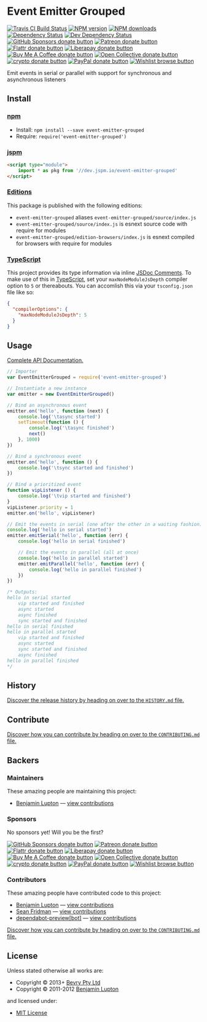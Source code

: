 <!-- TITLE/ -->

<h1>Event Emitter Grouped</h1>

<!-- /TITLE -->


<!-- BADGES/ -->

<span class="badge-travisci"><a href="http://travis-ci.com/bevry/event-emitter-grouped" title="Check this project's build status on TravisCI"><img src="https://img.shields.io/travis/com/bevry/event-emitter-grouped/master.svg" alt="Travis CI Build Status" /></a></span>
<span class="badge-npmversion"><a href="https://npmjs.org/package/event-emitter-grouped" title="View this project on NPM"><img src="https://img.shields.io/npm/v/event-emitter-grouped.svg" alt="NPM version" /></a></span>
<span class="badge-npmdownloads"><a href="https://npmjs.org/package/event-emitter-grouped" title="View this project on NPM"><img src="https://img.shields.io/npm/dm/event-emitter-grouped.svg" alt="NPM downloads" /></a></span>
<span class="badge-daviddm"><a href="https://david-dm.org/bevry/event-emitter-grouped" title="View the status of this project's dependencies on DavidDM"><img src="https://img.shields.io/david/bevry/event-emitter-grouped.svg" alt="Dependency Status" /></a></span>
<span class="badge-daviddmdev"><a href="https://david-dm.org/bevry/event-emitter-grouped#info=devDependencies" title="View the status of this project's development dependencies on DavidDM"><img src="https://img.shields.io/david/dev/bevry/event-emitter-grouped.svg" alt="Dev Dependency Status" /></a></span>
<br class="badge-separator" />
<span class="badge-githubsponsors"><a href="https://github.com/sponsors/balupton" title="Donate to this project using GitHub Sponsors"><img src="https://img.shields.io/badge/github-donate-yellow.svg" alt="GitHub Sponsors donate button" /></a></span>
<span class="badge-patreon"><a href="https://patreon.com/bevry" title="Donate to this project using Patreon"><img src="https://img.shields.io/badge/patreon-donate-yellow.svg" alt="Patreon donate button" /></a></span>
<span class="badge-flattr"><a href="https://flattr.com/profile/balupton" title="Donate to this project using Flattr"><img src="https://img.shields.io/badge/flattr-donate-yellow.svg" alt="Flattr donate button" /></a></span>
<span class="badge-liberapay"><a href="https://liberapay.com/bevry" title="Donate to this project using Liberapay"><img src="https://img.shields.io/badge/liberapay-donate-yellow.svg" alt="Liberapay donate button" /></a></span>
<span class="badge-buymeacoffee"><a href="https://buymeacoffee.com/balupton" title="Donate to this project using Buy Me A Coffee"><img src="https://img.shields.io/badge/buy%20me%20a%20coffee-donate-yellow.svg" alt="Buy Me A Coffee donate button" /></a></span>
<span class="badge-opencollective"><a href="https://opencollective.com/bevry" title="Donate to this project using Open Collective"><img src="https://img.shields.io/badge/open%20collective-donate-yellow.svg" alt="Open Collective donate button" /></a></span>
<span class="badge-crypto"><a href="https://bevry.me/crypto" title="Donate to this project using Cryptocurrency"><img src="https://img.shields.io/badge/crypto-donate-yellow.svg" alt="crypto donate button" /></a></span>
<span class="badge-paypal"><a href="https://bevry.me/paypal" title="Donate to this project using Paypal"><img src="https://img.shields.io/badge/paypal-donate-yellow.svg" alt="PayPal donate button" /></a></span>
<span class="badge-wishlist"><a href="https://bevry.me/wishlist" title="Buy an item on our wishlist for us"><img src="https://img.shields.io/badge/wishlist-donate-yellow.svg" alt="Wishlist browse button" /></a></span>

<!-- /BADGES -->


<!-- DESCRIPTION/ -->

Emit events in serial or parallel with support for synchronous and asynchronous listeners

<!-- /DESCRIPTION -->


<!-- INSTALL/ -->

<h2>Install</h2>

<a href="https://npmjs.com" title="npm is a package manager for javascript"><h3>npm</h3></a>
<ul>
<li>Install: <code>npm install --save event-emitter-grouped</code></li>
<li>Require: <code>require('event-emitter-grouped')</code></li>
</ul>

<a href="https://jspm.io" title="Native ES Modules CDN"><h3>jspm</h3></a>

``` html
<script type="module">
    import * as pkg from '//dev.jspm.io/event-emitter-grouped'
</script>
```

<h3><a href="https://editions.bevry.me" title="Editions are the best way to produce and consume packages you care about.">Editions</a></h3>

<p>This package is published with the following editions:</p>

<ul><li><code>event-emitter-grouped</code> aliases <code>event-emitter-grouped/source/index.js</code></li>
<li><code>event-emitter-grouped/source/index.js</code> is esnext source code with require for modules</li>
<li><code>event-emitter-grouped/edition-browsers/index.js</code> is esnext compiled for browsers with require for modules</li></ul>

<h3><a href="https://www.typescriptlang.org/" title="TypeScript is a typed superset of JavaScript that compiles to plain JavaScript. ">TypeScript</a></h3>

This project provides its type information via inline <a href="http://usejsdoc.org" title="JSDoc is an API documentation generator for JavaScript, similar to Javadoc or phpDocumentor">JSDoc Comments</a>. To make use of this in <a href="https://www.typescriptlang.org/" title="TypeScript is a typed superset of JavaScript that compiles to plain JavaScript. ">TypeScript</a>, set your <code>maxNodeModuleJsDepth</code> compiler option to `5` or thereabouts. You can accomlish this via your `tsconfig.json` file like so:

``` json
{
  "compilerOptions": {
    "maxNodeModuleJsDepth": 5
  }
}
```

<!-- /INSTALL -->


## Usage

[Complete API Documentation.](http://master.event-emitter-grouped.bevry.surge.sh/docs/)

``` javascript
// Importer
var EventEmitterGrouped = require('event-emitter-grouped')

// Instantiate a new instance
var emitter = new EventEmitterGrouped()

// Bind an asynchronous event
emitter.on('hello', function (next) {
	console.log('\tasync started')
	setTimeout(function () {
		console.log('\tasync finished')
		next()
	}, 1000)
})

// Bind a synchronous event
emitter.on('hello', function () {
	console.log('\tsync started and finished')
})

// Bind a prioritized event
function vipListener () {
	console.log('\tvip started and finished')
}
vipListener.priority = 1
emitter.on('hello', vipListener)

// Emit the events in serial (one after the other in a waiting fashion)
console.log('hello in serial started')
emitter.emitSerial('hello', function (err) {
	console.log('hello in serial finished')

	// Emit the events in parallel (all at once)
	console.log('hello in parallel started')
	emitter.emitParallel('hello', function (err) {
		console.log('hello in parallel finished')
	})
})

/* Outputs:
hello in serial started
	vip started and finished
	async started
	async finished
	sync started and finished
hello in serial finished
hello in parallel started
	vip started and finished
	async started
	sync started and finished
	async finished
hello in parallel finished
*/
```


<!-- HISTORY/ -->

<h2>History</h2>

<a href="https://github.com/bevry/event-emitter-grouped/blob/master/HISTORY.md#files">Discover the release history by heading on over to the <code>HISTORY.md</code> file.</a>

<!-- /HISTORY -->


<!-- CONTRIBUTE/ -->

<h2>Contribute</h2>

<a href="https://github.com/bevry/event-emitter-grouped/blob/master/CONTRIBUTING.md#files">Discover how you can contribute by heading on over to the <code>CONTRIBUTING.md</code> file.</a>

<!-- /CONTRIBUTE -->


<!-- BACKERS/ -->

<h2>Backers</h2>

<h3>Maintainers</h3>

These amazing people are maintaining this project:

<ul><li><a href="http://balupton.com">Benjamin Lupton</a> — <a href="https://github.com/bevry/event-emitter-grouped/commits?author=balupton" title="View the GitHub contributions of Benjamin Lupton on repository bevry/event-emitter-grouped">view contributions</a></li></ul>

<h3>Sponsors</h3>

No sponsors yet! Will you be the first?

<span class="badge-githubsponsors"><a href="https://github.com/sponsors/balupton" title="Donate to this project using GitHub Sponsors"><img src="https://img.shields.io/badge/github-donate-yellow.svg" alt="GitHub Sponsors donate button" /></a></span>
<span class="badge-patreon"><a href="https://patreon.com/bevry" title="Donate to this project using Patreon"><img src="https://img.shields.io/badge/patreon-donate-yellow.svg" alt="Patreon donate button" /></a></span>
<span class="badge-flattr"><a href="https://flattr.com/profile/balupton" title="Donate to this project using Flattr"><img src="https://img.shields.io/badge/flattr-donate-yellow.svg" alt="Flattr donate button" /></a></span>
<span class="badge-liberapay"><a href="https://liberapay.com/bevry" title="Donate to this project using Liberapay"><img src="https://img.shields.io/badge/liberapay-donate-yellow.svg" alt="Liberapay donate button" /></a></span>
<span class="badge-buymeacoffee"><a href="https://buymeacoffee.com/balupton" title="Donate to this project using Buy Me A Coffee"><img src="https://img.shields.io/badge/buy%20me%20a%20coffee-donate-yellow.svg" alt="Buy Me A Coffee donate button" /></a></span>
<span class="badge-opencollective"><a href="https://opencollective.com/bevry" title="Donate to this project using Open Collective"><img src="https://img.shields.io/badge/open%20collective-donate-yellow.svg" alt="Open Collective donate button" /></a></span>
<span class="badge-crypto"><a href="https://bevry.me/crypto" title="Donate to this project using Cryptocurrency"><img src="https://img.shields.io/badge/crypto-donate-yellow.svg" alt="crypto donate button" /></a></span>
<span class="badge-paypal"><a href="https://bevry.me/paypal" title="Donate to this project using Paypal"><img src="https://img.shields.io/badge/paypal-donate-yellow.svg" alt="PayPal donate button" /></a></span>
<span class="badge-wishlist"><a href="https://bevry.me/wishlist" title="Buy an item on our wishlist for us"><img src="https://img.shields.io/badge/wishlist-donate-yellow.svg" alt="Wishlist browse button" /></a></span>

<h3>Contributors</h3>

These amazing people have contributed code to this project:

<ul><li><a href="http://balupton.com">Benjamin Lupton</a> — <a href="https://github.com/bevry/event-emitter-grouped/commits?author=balupton" title="View the GitHub contributions of Benjamin Lupton on repository bevry/event-emitter-grouped">view contributions</a></li>
<li><a href="http://seanfridman.com">Sean Fridman</a> — <a href="https://github.com/bevry/event-emitter-grouped/commits?author=sfrdmn" title="View the GitHub contributions of Sean Fridman on repository bevry/event-emitter-grouped">view contributions</a></li>
<li><a href="http://github.com/apps/dependabot-preview">dependabot-preview[bot]</a> — <a href="https://github.com/bevry/event-emitter-grouped/commits?author=dependabot-preview[bot]" title="View the GitHub contributions of dependabot-preview[bot] on repository bevry/event-emitter-grouped">view contributions</a></li></ul>

<a href="https://github.com/bevry/event-emitter-grouped/blob/master/CONTRIBUTING.md#files">Discover how you can contribute by heading on over to the <code>CONTRIBUTING.md</code> file.</a>

<!-- /BACKERS -->


<!-- LICENSE/ -->

<h2>License</h2>

Unless stated otherwise all works are:

<ul><li>Copyright &copy; 2013+ <a href="http://bevry.me">Bevry Pty Ltd</a></li>
<li>Copyright &copy; 2011-2012 <a href="http://balupton.com">Benjamin Lupton</a></li></ul>

and licensed under:

<ul><li><a href="http://spdx.org/licenses/MIT.html">MIT License</a></li></ul>

<!-- /LICENSE -->
